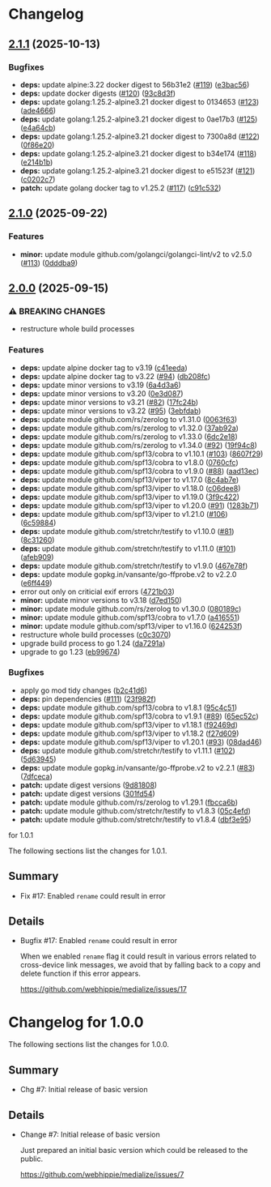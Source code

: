 # Changelog

## [2.1.1](https://github.com/webhippie/medialize/compare/v2.1.0...v2.1.1) (2025-10-13)


### Bugfixes

* **deps:** update alpine:3.22 docker digest to 56b31e2 ([#119](https://github.com/webhippie/medialize/issues/119)) ([e3bac56](https://github.com/webhippie/medialize/commit/e3bac56f40ec5a629b98d14feb6b4ac1bd2090f3))
* **deps:** update docker digests ([#120](https://github.com/webhippie/medialize/issues/120)) ([93c8d3f](https://github.com/webhippie/medialize/commit/93c8d3ff307200615d91a54230002a11a261f114))
* **deps:** update golang:1.25.2-alpine3.21 docker digest to 0134653 ([#123](https://github.com/webhippie/medialize/issues/123)) ([ade4666](https://github.com/webhippie/medialize/commit/ade4666b1a5bd76ba4aa1794d7ecb1b596c776a2))
* **deps:** update golang:1.25.2-alpine3.21 docker digest to 0ae17b3 ([#125](https://github.com/webhippie/medialize/issues/125)) ([e4a64cb](https://github.com/webhippie/medialize/commit/e4a64cb2e1f777957b8b91695f13ea5fc7e23336))
* **deps:** update golang:1.25.2-alpine3.21 docker digest to 7300a8d ([#122](https://github.com/webhippie/medialize/issues/122)) ([0f86e20](https://github.com/webhippie/medialize/commit/0f86e20a8c123b9e0f66609b2281298a2af9dc55))
* **deps:** update golang:1.25.2-alpine3.21 docker digest to b34e174 ([#118](https://github.com/webhippie/medialize/issues/118)) ([e214b1b](https://github.com/webhippie/medialize/commit/e214b1bee4b710931ea23d3a8a51606e95f1762d))
* **deps:** update golang:1.25.2-alpine3.21 docker digest to e51523f ([#121](https://github.com/webhippie/medialize/issues/121)) ([c0202c7](https://github.com/webhippie/medialize/commit/c0202c7aac28d5a1d946f9ad0b8245a3d15a54b7))
* **patch:** update golang docker tag to v1.25.2 ([#117](https://github.com/webhippie/medialize/issues/117)) ([c91c532](https://github.com/webhippie/medialize/commit/c91c53255e8cb3910e449e069cfcb1b24d26c24d))

## [2.1.0](https://github.com/webhippie/medialize/compare/v2.0.0...v2.1.0) (2025-09-22)


### Features

* **minor:** update module github.com/golangci/golangci-lint/v2 to v2.5.0 ([#113](https://github.com/webhippie/medialize/issues/113)) ([0dddba9](https://github.com/webhippie/medialize/commit/0dddba99ad2b0806e8f5a7c7c32fecf019f81bbe))

## [2.0.0](https://github.com/webhippie/medialize/compare/v1.0.1...v2.0.0) (2025-09-15)


### ⚠ BREAKING CHANGES

* restructure whole build processes

### Features

* **deps:** update alpine docker tag to v3.19 ([c41eeda](https://github.com/webhippie/medialize/commit/c41eeda8767a078d2142e2ed58f7e2170a016237))
* **deps:** update alpine docker tag to v3.22 ([#94](https://github.com/webhippie/medialize/issues/94)) ([db208fc](https://github.com/webhippie/medialize/commit/db208fc311fd925c658f92e73971272aebe515f2))
* **deps:** update minor versions to v3.19 ([6a4d3a6](https://github.com/webhippie/medialize/commit/6a4d3a6ca72233f889e34c2fa790ac5bbeacbf94))
* **deps:** update minor versions to v3.20 ([0e3d087](https://github.com/webhippie/medialize/commit/0e3d0873449399c3f00abcddb17aa2b025632604))
* **deps:** update minor versions to v3.21 ([#82](https://github.com/webhippie/medialize/issues/82)) ([17fc24b](https://github.com/webhippie/medialize/commit/17fc24bfca3e3d0ac8477498eda850d512a4e8db))
* **deps:** update minor versions to v3.22 ([#95](https://github.com/webhippie/medialize/issues/95)) ([3ebfdab](https://github.com/webhippie/medialize/commit/3ebfdabf07669fbe4987e6c2b133108c5622d1ad))
* **deps:** update module github.com/rs/zerolog to v1.31.0 ([0063f63](https://github.com/webhippie/medialize/commit/0063f636483edebba62c90d39b208aea4b280b40))
* **deps:** update module github.com/rs/zerolog to v1.32.0 ([37ab92a](https://github.com/webhippie/medialize/commit/37ab92a5e5ef4c6dc18e959e0dab33ae1b8d591d))
* **deps:** update module github.com/rs/zerolog to v1.33.0 ([6dc2e18](https://github.com/webhippie/medialize/commit/6dc2e189bd956170654c1b13a9116c84dad31de3))
* **deps:** update module github.com/rs/zerolog to v1.34.0 ([#92](https://github.com/webhippie/medialize/issues/92)) ([19f94c8](https://github.com/webhippie/medialize/commit/19f94c8e2740b705d1bf84154f7dc18c9f7ed045))
* **deps:** update module github.com/spf13/cobra to v1.10.1 ([#103](https://github.com/webhippie/medialize/issues/103)) ([8607f29](https://github.com/webhippie/medialize/commit/8607f295ffbbc8e52a12b81183f27469fa97ae17))
* **deps:** update module github.com/spf13/cobra to v1.8.0 ([0760cfc](https://github.com/webhippie/medialize/commit/0760cfcdd2e1d8a120b96b70c029aca6aeba31f4))
* **deps:** update module github.com/spf13/cobra to v1.9.0 ([#88](https://github.com/webhippie/medialize/issues/88)) ([aad13ec](https://github.com/webhippie/medialize/commit/aad13ec9d3267ac459c3a68d89415e12e2bfad39))
* **deps:** update module github.com/spf13/viper to v1.17.0 ([8c4ab7e](https://github.com/webhippie/medialize/commit/8c4ab7ec0196fa43d454a074ed7722729438eb5d))
* **deps:** update module github.com/spf13/viper to v1.18.0 ([c06dee8](https://github.com/webhippie/medialize/commit/c06dee81adaaa22fed2e2716761fa33096147fe5))
* **deps:** update module github.com/spf13/viper to v1.19.0 ([3f9c422](https://github.com/webhippie/medialize/commit/3f9c422d43f6a9187176dd1d2860692ef85ef53a))
* **deps:** update module github.com/spf13/viper to v1.20.0 ([#91](https://github.com/webhippie/medialize/issues/91)) ([1283b71](https://github.com/webhippie/medialize/commit/1283b71d90210980558af39b3f964075cc8801ac))
* **deps:** update module github.com/spf13/viper to v1.21.0 ([#106](https://github.com/webhippie/medialize/issues/106)) ([6c59884](https://github.com/webhippie/medialize/commit/6c598848f7ea0cb86c284f9feadaf912a255fc75))
* **deps:** update module github.com/stretchr/testify to v1.10.0 ([#81](https://github.com/webhippie/medialize/issues/81)) ([8c31260](https://github.com/webhippie/medialize/commit/8c31260b5da5bbeaad2b00ea735bbb8079ab1aa2))
* **deps:** update module github.com/stretchr/testify to v1.11.0 ([#101](https://github.com/webhippie/medialize/issues/101)) ([afeb909](https://github.com/webhippie/medialize/commit/afeb9090e217cefb8880bfb57a32ed23273c8b30))
* **deps:** update module github.com/stretchr/testify to v1.9.0 ([467e78f](https://github.com/webhippie/medialize/commit/467e78f6ca542c1f418cb1a94c25004e99704844))
* **deps:** update module gopkg.in/vansante/go-ffprobe.v2 to v2.2.0 ([e6ff449](https://github.com/webhippie/medialize/commit/e6ff449d217f6148a309934737bc5fec542dc77c))
* error out only on criticial exif errors ([4721b03](https://github.com/webhippie/medialize/commit/4721b0341316e506d846151a3831ae72dfd075aa))
* **minor:** update minor versions to v3.18 ([d7ed150](https://github.com/webhippie/medialize/commit/d7ed150bd8333bc44645f7ddbd457ffcc0a11040))
* **minor:** update module github.com/rs/zerolog to v1.30.0 ([080189c](https://github.com/webhippie/medialize/commit/080189c15e946207f14f6262767fe3402d1834a0))
* **minor:** update module github.com/spf13/cobra to v1.7.0 ([a416551](https://github.com/webhippie/medialize/commit/a4165513ec7d736692c95ddd2b1e4c6f1a48d041))
* **minor:** update module github.com/spf13/viper to v1.16.0 ([624253f](https://github.com/webhippie/medialize/commit/624253fad7c22e1e74414dfb5c460fb34c14f373))
* restructure whole build processes ([c0c3070](https://github.com/webhippie/medialize/commit/c0c3070fe24f3018194408b3ecb4be8bc5d562f6))
* upgrade build process to go 1.24 ([da7291a](https://github.com/webhippie/medialize/commit/da7291a1ee50cbe9266cc9e88091d1bc97480f89))
* upgrade to go 1.23 ([eb99674](https://github.com/webhippie/medialize/commit/eb99674167eb6751a9ca013c68ab8e10c0330af6))


### Bugfixes

* apply go mod tidy changes ([b2c41d6](https://github.com/webhippie/medialize/commit/b2c41d6e2770b52f7c9ed1df1b0b2a20f4435c9b))
* **deps:** pin dependencies ([#111](https://github.com/webhippie/medialize/issues/111)) ([23f982f](https://github.com/webhippie/medialize/commit/23f982f9e750845a116ac8d1780b1161582a4b31))
* **deps:** update module github.com/spf13/cobra to v1.8.1 ([95c4c51](https://github.com/webhippie/medialize/commit/95c4c5182cc5e32df733fb55b6d66c735e214352))
* **deps:** update module github.com/spf13/cobra to v1.9.1 ([#89](https://github.com/webhippie/medialize/issues/89)) ([65ec52c](https://github.com/webhippie/medialize/commit/65ec52c82ab8fe5e902970d95f7b432e40ad3c72))
* **deps:** update module github.com/spf13/viper to v1.18.1 ([f92469d](https://github.com/webhippie/medialize/commit/f92469d23740742f279d78ae6287cfe9015f8413))
* **deps:** update module github.com/spf13/viper to v1.18.2 ([f27d609](https://github.com/webhippie/medialize/commit/f27d60926bc8a1aa4f934572b7f543b2a90bcea8))
* **deps:** update module github.com/spf13/viper to v1.20.1 ([#93](https://github.com/webhippie/medialize/issues/93)) ([08dad46](https://github.com/webhippie/medialize/commit/08dad46ebe74df561f69418966bbff852c9e18e2))
* **deps:** update module github.com/stretchr/testify to v1.11.1 ([#102](https://github.com/webhippie/medialize/issues/102)) ([5d63945](https://github.com/webhippie/medialize/commit/5d63945d295c3b1487f62b57fdc2b9785946654f))
* **deps:** update module gopkg.in/vansante/go-ffprobe.v2 to v2.2.1 ([#83](https://github.com/webhippie/medialize/issues/83)) ([7dfceca](https://github.com/webhippie/medialize/commit/7dfcecacbaaf4134921c459014d6c6742ca86801))
* **patch:** update digest versions ([9d81808](https://github.com/webhippie/medialize/commit/9d8180843639febe599818a3a473defbd9428f4a))
* **patch:** update digest versions ([301fd54](https://github.com/webhippie/medialize/commit/301fd54de9b28d8f73c47fda181cd4eccdf3846c))
* **patch:** update module github.com/rs/zerolog to v1.29.1 ([fbcca6b](https://github.com/webhippie/medialize/commit/fbcca6b8ab9f5ad052a4085f9d0cb647b3ef37a1))
* **patch:** update module github.com/stretchr/testify to v1.8.3 ([05c4efd](https://github.com/webhippie/medialize/commit/05c4efd551c19101abea89c81a32328a270b7b0c))
* **patch:** update module github.com/stretchr/testify to v1.8.4 ([dbf3e95](https://github.com/webhippie/medialize/commit/dbf3e958bdae4e3d804364634e174e4d404e21d5))

for 1.0.1

The following sections list the changes for 1.0.1.

## Summary

 * Fix #17: Enabled `rename` could result in error

## Details

 * Bugfix #17: Enabled `rename` could result in error

   When we enabled `rename` flag it could result in various errors related to
   cross-device link messages, we avoid that by falling back to a copy and delete
   function if this error appears.

   https://github.com/webhippie/medialize/issues/17


# Changelog for 1.0.0

The following sections list the changes for 1.0.0.

## Summary

 * Chg #7: Initial release of basic version

## Details

 * Change #7: Initial release of basic version

   Just prepared an initial basic version which could be released to the public.

   https://github.com/webhippie/medialize/issues/7
